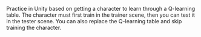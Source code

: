 Practice in Unity based on getting a character to learn through a Q-learning table.
The character must first train in the trainer scene, then you can test it in the tester scene. 
You can also replace the Q-learning table and skip training the character.

